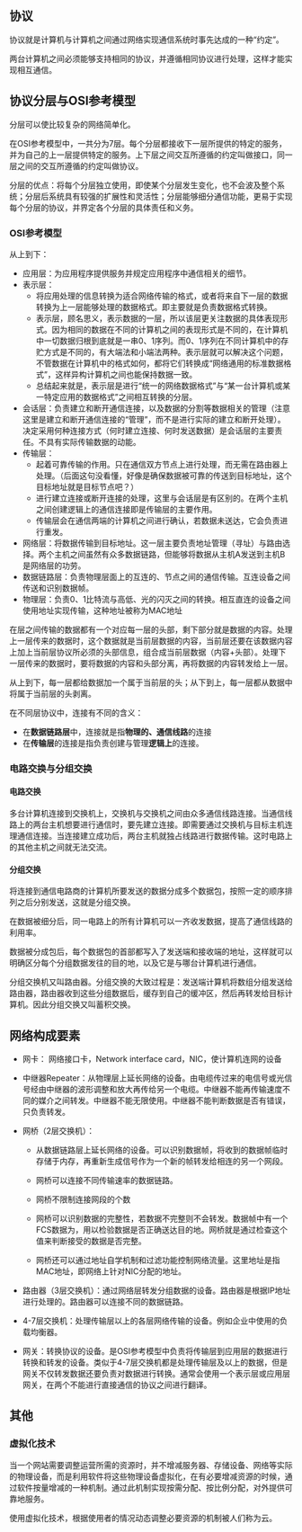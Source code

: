 ## 协议

协议就是计算机与计算机之间通过网络实现通信系统时事先达成的一种“约定”。

两台计算机之间必须能够支持相同的协议，并遵循相同协议进行处理，这样才能实现相互通信。

## 协议分层与OSI参考模型

分层可以使比较复杂的网络简单化。

在OSI参考模型中，一共分为7层。每个分层都接收下一层所提供的特定的服务，并为自己的上一层提供特定的服务。上下层之间交互所遵循的约定叫做接口，同一层之间的交互所遵循的约定叫做协议。

分层的优点：将每个分层独立使用，即使某个分层发生变化，也不会波及整个系统；分层后系统具有较强的扩展性和灵活性；分层能够细分通信功能，更易于实现每个分层的协议，并界定各个分层的具体责任和义务。

### OSI参考模型

从上到下：

- 应用层：为应用程序提供服务并规定应用程序中通信相关的细节。
- 表示层：
  - 将应用处理的信息转换为适合网络传输的格式，或者将来自下一层的数据转换为上一层能够处理的数据格式。即主要就是负责数据格式转换。
  - 表示层，顾名思义，表示数据的一层，所以该层更关注数据的具体表现形式。因为相同的数据在不同的计算机之间的表现形式是不同的，在计算机中一切数据归根到底就是一串0、1序列。而0、1序列在不同计算机中的存贮方式是不同的，有大端法和小端法两种。表示层就可以解决这个问题，不管数据在计算机中的格式如何，都将它们转换成“网络通用的标准数据格式”，这样异构计算机之间也能保持数据一致。
  - 总结起来就是，表示层是进行“统一的网络数据格式”与“某一台计算机或某一特定应用的数据格式”之间相互转换的分层。
- 会话层：负责建立和断开通信连接，以及数据的分割等数据相关的管理（注意这里是建立和断开通信连接的“管理”，而不是进行实际的建立和断开处理）。决定采用何种连接方式（何时建立连接、何时发送数据）是会话层的主要责任。不具有实际传输数据的动能。
- 传输层：
  - 起着可靠传输的作用。只在通信双方节点上进行处理，而无需在路由器上处理。（后面这句没看懂，好像是确保数据被可靠的传送到目标地址，这个目标地址就是目标节点吧？）
  - 进行建立连接或断开连接的处理，这里与会话层是有区别的。在两个主机之间创建逻辑上的通信连接即是传输层的主要作用。
  - 传输层会在通信两端的计算机之间进行确认，若数据未送达，它会负责进行重发。
- 网络层：将数据传输到目标地址。这一层主要负责地址管理（寻址）与路由选择。两个主机之间虽然有众多数据链路，但能够将数据从主机A发送到主机B是网络层的功劳。
- 数据链路层：负责物理层面上的互连的、节点之间的通信传输。互连设备之间传送和识别数据帧。
- 物理层：负责0、1比特流与高低、光的闪灭之间的转换。相互直连的设备之间使用地址实现传输，这种地址被称为MAC地址

在层之间传输的数据都有一个对应每一层的头部，剩下部分就是数据的内容。处理上一层传来的数据时，这个数据就是当前层数据的内容，当前层还要在该数据内容上加上当前层协议所必须的头部信息，组合成当前层数据（内容+头部）。处理下一层传来的数据时，要将数据的内容和头部分离，再将数据的内容转发给上一层。

从上到下，每一层都给数据加一个属于当前层的头；从下到上，每一层都从数据中将属于当前层的头剥离。

在不同层协议中，连接有不同的含义：

- 在**数据链路层**中，连接就是指**物理的、通信线路**的连接
- 在**传输层**的连接是指负责创建与管理**逻辑上**的连接。

### 电路交换与分组交换

#### 电路交换

多台计算机连接到交换机上，交换机与交换机之间由众多通信线路连接。当通信线路上的两台主机想要进行通信时，要先建立连接。即需要通过交换机与目标主机连理通信连接。当连接建立成功后，两台主机就独占线路进行数据传输。这时电路上的其他主机之间就无法交流。



#### 分组交换

将连接到通信电路商的计算机所要发送的数据分成多个数据包，按照一定的顺序排列之后分别发送，这就是分组交换。

在数据被细分后，同一电路上的所有计算机可以一齐收发数据，提高了通信线路的利用率。

数据被分成包后，每个数据包的首部都写入了发送端和接收端的地址，这样就可以明确区分每个分组数据发往的目的地，以及它是与哪台计算机进行通信。

分组交换机又叫路由器。分组交换的大致过程是：发送端计算机将数组分组发送给路由器，路由器收到这些分组数据后，缓存到自己的缓冲区，然后再转发给目标计算机。因此分组交换又叫蓄积交换。



## 网络构成要素

- 网卡： 网络接口卡，Network interface card，NIC，使计算机连网的设备

- 中继器Repeater：从物理层上延长网络的设备。由电缆传过来的电信号或光信号经由中继器的波形调整和放大再传给另一个电缆。中继器不能再传输速度不同的媒介之间转发。中继器不能无限使用。中继器不能判断数据是否有错误，只负责转发。

- 网桥（2层交换机）：

  - 从数据链路层上延长网络的设备。可以识别数据帧，将收到的数据帧临时存储于内存，再重新生成信号作为一个新的帧转发给相连的另一个网段。

  - 网桥可以连接不同传输速率的数据链路。
  - 网桥不限制连接网段的个数
  - 网桥可以识别数据的完整性，若数据不完整则不会转发。数据帧中有一个FCS数据为，用以检验数据是否正确送达目的地。网桥就是通过检查这个值来判断接受的数据是否完整。
  - 网桥还可以通过地址自学机制和过滤功能控制网络流量。这里地址是指MAC地址，即网络上针对NIC分配的地址。

- 路由器（3层交换机）：通过网络层转发分组数据的设备。路由器是根据IP地址进行处理的。路由器可以连接不同的数据链路。

- 4-7层交换机：处理传输层以上的各层网络传输的设备。例如企业中使用的负载均衡器。

- 网关：转换协议的设备。是OSI参考模型中负责将传输层到应用层的数据进行转换和转发的设备。类似于4-7层交换机都是处理传输层及以上的数据，但是网关不仅转发数据还要负责对数据进行转换。通常会使用一个表示层或应用层网关，在两个不能进行直接通信的协议之间进行翻译。



## 其他

### 虚拟化技术

当一个网站需要调整运营所需的资源时，并不增减服务器、存储设备、网络等实际的物理设备，而是利用软件将这些物理设备虚拟化，在有必要增减资源的时候，通过软件按量增减的一种机制。通过此机制实现按需分配、按比例分配，对外提供可靠地服务。

使用虚拟化技术，根据使用者的情况动态调整必要资源的机制被人们称为云。


